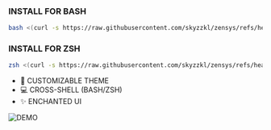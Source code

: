 ### INSTALL FOR BASH
```sh
bash <(curl -s https://raw.githubusercontent.com/skyzzkl/zensys/refs/heads/main/zeninstaller.sh)
```

### INSTALL FOR ZSH
```sh
zsh <(curl -s https://raw.githubusercontent.com/skyzzkl/zensys/refs/heads/main/zeninstaller.sh)
```

- 🎨 CUSTOMIZABLE THEME
- 💻 CROSS-SHELL (BASH/ZSH)
- ✨ ENCHANTED UI

![DEMO](https://cdn.discordapp.com/attachments/1365483828013039676/1376196260784115782/Screenshot_2025-05-25-10-51-41-426_com.termux-edit.jpg?ex=68347225&is=683320a5&hm=9d7cc4d74a33e7f2a6b8916921aabf3a83b42405b37b2c092a6f29e108ecf576&)
